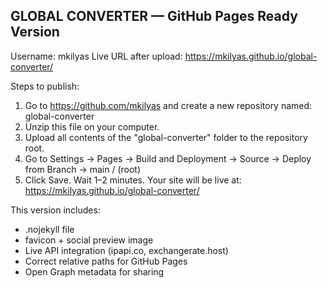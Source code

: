 GLOBAL CONVERTER — GitHub Pages Ready Version
------------------------------------------------
Username: mkilyas
Live URL after upload: https://mkilyas.github.io/global-converter/

Steps to publish:
1. Go to https://github.com/mkilyas and create a new repository named: global-converter
2. Unzip this file on your computer.
3. Upload all contents of the "global-converter" folder to the repository root.
4. Go to Settings → Pages → Build and Deployment → Source → Deploy from Branch → main / (root)
5. Click Save. Wait 1–2 minutes.
Your site will be live at:
https://mkilyas.github.io/global-converter/

This version includes:
- .nojekyll file
- favicon + social preview image
- Live API integration (ipapi.co, exchangerate.host)
- Correct relative paths for GitHub Pages
- Open Graph metadata for sharing
